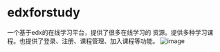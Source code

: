 # edxforstudy
一个基于edx的在线学习平台，提供了很多在线学习的 资源。提供多种学习课程。也提供了登录、注册、课程管理、加入课程等功能。
![image](http://b265.photo.store.qq.com/psb?/V13onOga2qcUC7/O.mFXLHuQbrj1hzvE.U6Pa.aac03w7Z2qm9ydkpmqWs!/b/dAkBAAAAAAAA&amp;bo=yACQAcgAkAECCCw!)
